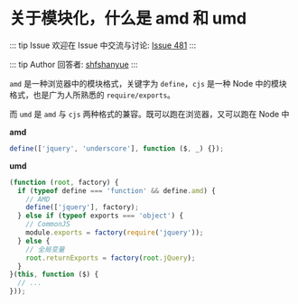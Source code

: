 # 关于模块化，什么是 amd 和 umd



::: tip Issue 
 欢迎在 Issue 中交流与讨论: [Issue 481](https://github.com/shfshanyue/Daily-Question/issues/481) 
:::

::: tip Author 
回答者: [shfshanyue](https://github.com/shfshanyue) 
:::

`amd` 是一种浏览器中的模块格式，关键字为 `define`，`cjs` 是一种 Node 中的模块格式，也是广为人所熟悉的 `require/exports`。

而 `umd` 是 `amd` 与 `cjs` 两种格式的兼容。既可以跑在浏览器，又可以跑在 Node 中

**amd**

``` js
define(['jquery', 'underscore'], function ($, _) {});
```

**umd**

``` js
(function (root, factory) {
  if (typeof define === 'function' && define.amd) {
    // AMD
    define(['jquery'], factory);
  } else if (typeof exports === 'object') {
    // CommonJS
    module.exports = factory(require('jquery'));
  } else {
    // 全局变量
    root.returnExports = factory(root.jQuery);
  }
}(this, function ($) {
  // ...
}));
```